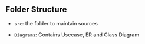 ## Folder Structure

- `src`: the folder to maintain sources

- `Diagrams`: Contains Usecase, ER and Class Diagram